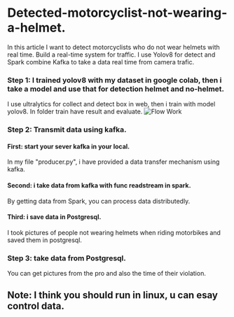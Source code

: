 # Detected-motorcyclist-not-wearing-a-helmet.
In this article I want to detect motorcyclists who do not wear helmets with real time. Build a real-time system for traffic. I use Yolov8 for detect and Spark combine Kafka to take a data real time from camera trafic.

### Step 1: I trained yolov8 with my dataset in google colab, then i take a model and use that for detection helmet and no-helmet.
I use ultralytics for collect and detect box in web, then i train with model yolov8. In folder train have result and evaluate.
![Flow Work](D:/Python/Detected-motorcyclist-not-wearing-a-helmet/image/flow_Work.png)
### Step 2: Transmit data using kafka.
#### First: start your sever kafka in your local.
In my file "producer.py", i have provided a data transfer mechanism using kafka.
#### Second: i take data from kafka with func readstream in spark.
By getting data from Spark, you can process data distributedly.
#### Third: i save data in Postgresql.
I took pictures of people not wearing helmets when riding motorbikes and saved them in postgresql.
### Step 3: take data from Postgresql.
You can get pictures from the pro and also the time of their violation.
## Note: I think you should run in linux, u can esay control data.
 